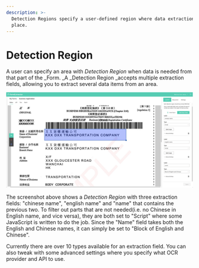 ```yaml
---
description: >-
  Detection Regions specify a user-defined region where data extraction(s) takes
  place.
---
```


# Detection Region

A user can specify an area with _Detection Region_ when data is needed from that part of the _Form. _A _Detection Region _accepts multiple extraction fields, allowing you to extract several data items from an area.

![](<../../.gitbook/assets/Screenshot 2020-09-16 at 3.53.51 PM.png>)

The screenshot above shows a _Detection Region_ with three extraction fields: "chinese name", "english name" and "name" that contains the previous two. To filter out parts that are not needed(i.e. no Chinese in English name, and vice versa), they are both set to "Script" where some JavaScript is written to do the job. Since the "Name" field takes both the English and Chinese names, it can simply be set to "Block of English and Chinese".

Currently there are over 10 types available for an extraction field. You can also tweak with some advanced settings where you specify what OCR provider and API to use.
